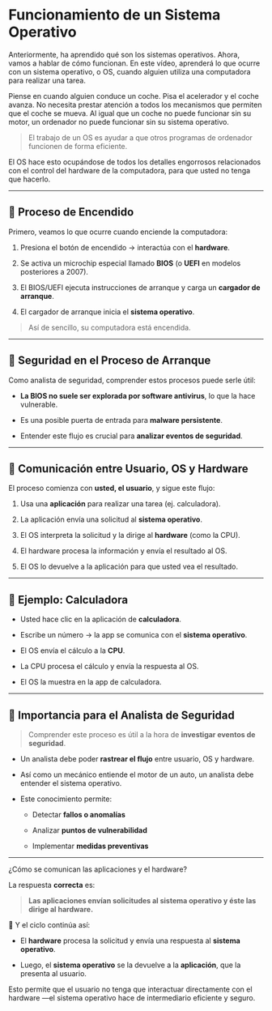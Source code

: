 
# Funcionamiento de un Sistema Operativo

Anteriormente, ha aprendido qué son los sistemas operativos. Ahora, vamos a hablar de cómo funcionan. En este vídeo, aprenderá lo que ocurre con un sistema operativo, o OS, cuando alguien utiliza una computadora para realizar una tarea.

Piense en cuando alguien conduce un coche. Pisa el acelerador y el coche avanza. No necesita prestar atención a todos los mecanismos que permiten que el coche se mueva. Al igual que un coche no puede funcionar sin su motor, un ordenador no puede funcionar sin su sistema operativo.

> El trabajo de un OS es ayudar a que otros programas de ordenador funcionen de forma eficiente.

El OS hace esto ocupándose de todos los detalles engorrosos relacionados con el control del hardware de la computadora, para que usted no tenga que hacerlo.

---

## 🔌 Proceso de Encendido

Primero, veamos lo que ocurre cuando enciende la computadora:

1. Presiona el botón de encendido → interactúa con el **hardware**.
    
2. Se activa un microchip especial llamado **BIOS** (o **UEFI** en modelos posteriores a 2007).
    
3. El BIOS/UEFI ejecuta instrucciones de arranque y carga un **cargador de arranque**.
    
4. El cargador de arranque inicia el **sistema operativo**.
    

> Así de sencillo, su computadora está encendida.

---

## 🔐 Seguridad en el Proceso de Arranque

Como analista de seguridad, comprender estos procesos puede serle útil:

- **La BIOS no suele ser explorada por software antivirus**, lo que la hace vulnerable.
    
- Es una posible puerta de entrada para **malware persistente**.
    
- Entender este flujo es crucial para **analizar eventos de seguridad**.
    

---

## 🧠 Comunicación entre Usuario, OS y Hardware

El proceso comienza con **usted, el usuario**, y sigue este flujo:

1. Usa una **aplicación** para realizar una tarea (ej. calculadora).
    
2. La aplicación envía una solicitud al **sistema operativo**.
    
3. El OS interpreta la solicitud y la dirige al **hardware** (como la CPU).
    
4. El hardware procesa la información y envía el resultado al OS.
    
5. El OS lo devuelve a la aplicación para que usted vea el resultado.
    

---

## 🧮 Ejemplo: Calculadora

- Usted hace clic en la aplicación de **calculadora**.
    
- Escribe un número → la app se comunica con el **sistema operativo**.
    
- El OS envía el cálculo a la **CPU**.
    
- La CPU procesa el cálculo y envía la respuesta al OS.
    
- El OS la muestra en la app de calculadora.
    

---

## 🎯 Importancia para el Analista de Seguridad

> Comprender este proceso es útil a la hora de **investigar eventos de seguridad**.

- Un analista debe poder **rastrear el flujo** entre usuario, OS y hardware.
    
- Así como un mecánico entiende el motor de un auto, un analista debe entender el sistema operativo.
    
- Este conocimiento permite:
    
    - Detectar **fallos o anomalías**
        
    - Analizar **puntos de vulnerabilidad**
        
    - Implementar **medidas preventivas**
        

---

¿Cómo se comunican las aplicaciones y el hardware?

La respuesta **correcta** es:

> **Las aplicaciones envían solicitudes al sistema operativo y éste las dirige al hardware.**

🔁 Y el ciclo continúa así:

- El **hardware** procesa la solicitud y envía una respuesta al **sistema operativo**.
    
- Luego, el **sistema operativo** se la devuelve a la **aplicación**, que la presenta al usuario.
    

Esto permite que el usuario no tenga que interactuar directamente con el hardware —el sistema operativo hace de intermediario eficiente y seguro.